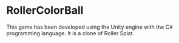 # RollerColorBall
This game has been developed using the Unity engine with the C# programming language. It is a clone of Roller Splat.
